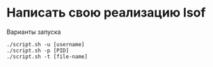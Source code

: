 # Написать свою реализацию lsof

Варианты запуска
	
    ./script.sh -u [username]
    ./script.sh -p [PID]
    ./script.sh -t [file-name]

